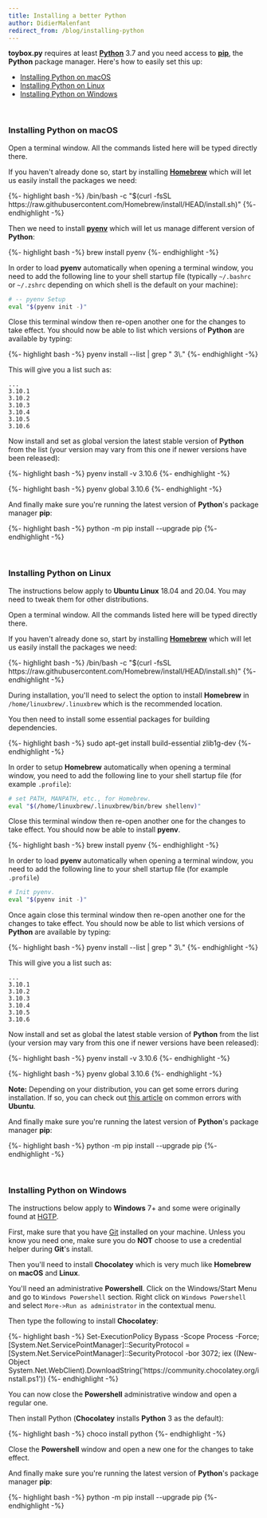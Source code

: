 ```yaml
---
title: Installing a better Python
author: DidierMalenfant
redirect_from: /blog/installing-python
---
```

**toybox.py** requires at least [**Python**](https://python.org) 3.7 and you need access to [**pip**](https://pypi.org/project/pip/), the **Python** package manager. Here's how to easily set this up:

- [Installing Python on macOS](#installing-python-on-macos)
- [Installing Python on Linux](#installing-python-on-linux)
- [Installing Python on Windows](#installing-python-on-windows)

<br>

### Installing Python on macOS
<p></p>
Open a terminal window. All the commands listed here will be typed directly there.

If you haven't already done so, start by installing [**Homebrew**](https://brew.sh) which will let us easily install the packages we need:

<div class="copyable"> {%- highlight bash -%}
    /bin/bash -c "$(curl -fsSL https://raw.githubusercontent.com/Homebrew/install/HEAD/install.sh)"
{%- endhighlight -%} </div><p></p>

Then we need to install [**pyenv**](https://github.com/pyenv/pyenv) which will let us manage different version of **Python**:

<div class="copyable">{%- highlight bash -%}
    brew install pyenv
{%- endhighlight -%}</div><p></p>

In order to load **pyenv** automatically when opening a terminal window, you need to add the following line to your shell startup file (typically `~/.bashrc` or `~/.zshrc` depending on which shell is the default on your machine):

```bash
# -- pyenv Setup
eval "$(pyenv init -)"
```

Close this terminal window then re-open another one for the changes to take effect. You should now be able to list which versions of **Python** are available by typing:

<div class="copyable">{%- highlight bash -%}
    pyenv install --list | grep " 3\."
{%- endhighlight -%}</div><p></p>

This will give you a list such as:

```console
...
3.10.1
3.10.2
3.10.3
3.10.4
3.10.5
3.10.6
```

Now install and set as global version the latest stable version of **Python** from the list (your version may vary from this one if newer versions have been released):

<div class="copyable">{%- highlight bash -%}
    pyenv install -v 3.10.6
{%- endhighlight -%}</div><p></p>
<div class="copyable">{%- highlight bash -%}
    pyenv global 3.10.6
{%- endhighlight -%}</div><p></p>

And finally make sure you're running the latest version of **Python**'s package manager **pip**:

<div class="copyable">{%- highlight bash -%}
    python -m pip install --upgrade pip
{%- endhighlight -%}</div><p></p>

<br>

### Installing Python on Linux
<p></p>

The instructions below apply to **Ubuntu Linux** 18.04 and 20.04. You may need to tweak them for other distributions.

Open a terminal window. All the commands listed here will be typed directly there.

If you haven't already done so, start by installing [**Homebrew**](https://brew.sh) which will let us easily install the packages we need:

<div class="copyable"> {%- highlight bash -%}
    /bin/bash -c "$(curl -fsSL https://raw.githubusercontent.com/Homebrew/install/HEAD/install.sh)"
{%- endhighlight -%} </div><p></p>

During installation, you'll need to select the option to install **Homebrew** in `/home/linuxbrew/.linuxbrew` which is the recommended location.

You then need to install some essential packages for building dependencies.

<div class="copyable"> {%- highlight bash -%}
    sudo apt-get install build-essential zlib1g-dev
{%- endhighlight -%} </div><p></p>

In order to setup **Homebrew** automatically when opening a terminal window, you need to add the following line to your shell startup file (for example `.profile`):

```bash
# set PATH, MANPATH, etc., for Homebrew.
eval "$(/home/linuxbrew/.linuxbrew/bin/brew shellenv)"
```

Close this terminal window then re-open another one for the changes to take effect. You should now be able to install **pyenv**.

<div class="copyable"> {%- highlight bash -%}
    brew install pyenv
{%- endhighlight -%} </div><p></p>

In order to load **pyenv** automatically when opening a terminal window, you need to add the following line to your shell startup file (for example `.profile`)

```bash
# Init pyenv.
eval "$(pyenv init -)"
```

Once again close this terminal window then re-open another one for the changes to take effect. You should now be able to list which versions of **Python** are available by typing:

<div class="copyable">{%- highlight bash -%}
    pyenv install --list | grep " 3\."
{%- endhighlight -%}</div><p></p>

This will give you a list such as:

```console
...
3.10.1
3.10.2
3.10.3
3.10.4
3.10.5
3.10.6
```

Now install and set as global the latest stable version of **Python** from the list (your version may vary from this one if newer versions have been released):

<div class="copyable"> {%- highlight bash -%}
    pyenv install -v 3.10.6
{%- endhighlight -%} </div><p></p>

<div class="copyable"> {%- highlight bash -%}
pyenv global 3.10.6
{%- endhighlight -%} </div><p></p>

**Note:** Depending on your distribution, you can get some errors during installation. If so, you can check out <a href="https://code.luasoftware.com/tutorials/linux/ubuntu-pyenv-build-python-37-common-error/">this article</a> on common errors with **Ubuntu**.

And finally make sure you're running the latest version of **Python**'s package manager **pip**:

<div class="copyable">{%- highlight bash -%}
    python -m pip install --upgrade pip
{%- endhighlight -%}</div><p></p>

<br>

### Installing Python on Windows
<p></p>

The instructions below apply to **Windows** 7+ and some were originally found at [HGTP](https://docs.python-guide.org/starting/install3/win/).

First, make sure that you have [Git](https://git-scm.com/download/win) installed on your machine. Unless you know you need one, make sure you do **NOT** choose to use a credential helper during **Git**'s install.

Then you'll need to install **Chocolatey** which is very much like **Homebrew** on **macOS** and **Linux**.

You'll need an administrative **Powershell**. Click on the Windows/Start Menu and go to `Windows Powershell` section. Right click on `Windows Powershell` and select `More->Run as administrator` in the contextual menu.

Then type the following to install **Chocolatey**:

<div class="copyable-windows">{%- highlight bash -%}
Set-ExecutionPolicy Bypass -Scope Process -Force; [System.Net.ServicePointManager]::SecurityProtocol = [System.Net.ServicePointManager]::SecurityProtocol -bor 3072; iex ((New-Object System.Net.WebClient).DownloadString('https://community.chocolatey.org/install.ps1'))
{%- endhighlight -%}</div><p></p>

You can now close the **Powershell** administrative window and open a regular one.

Then install Python (**Chocolatey** installs **Python** 3 as the default):

<div class="copyable-windows">{%- highlight bash -%}
choco install python
{%- endhighlight -%}</div><p></p>

Close the **Powershell** window and open a new one for the changes to take effect.

And finally make sure you're running the latest version of **Python**'s package manager **pip**:

<div class="copyable-windows">{%- highlight bash -%}
    python -m pip install --upgrade pip
{%- endhighlight -%}</div><p></p>

